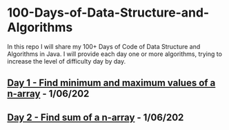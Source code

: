 # 100-Days-of-Data-Structure-and-Algorithms

In this repo I will share my 100+ Days of Code of Data Structure and Algorithms in Java. I will provide each day one or more algorithms, trying to increase the level of difficulty day by day.


## [Day 1 - Find minimum and maximum values of a n-array](https://github.com/gabrieledore/100-Days-of-Data-Structure-and-Algorithms/blob/master/Day1.java) - 1/06/202
## [Day 2 - Find sum of a n-array](https://github.com/gabrieledore/100-Days-of-Data-Structure-and-Algorithms/blob/master/Day2.java) - 1/06/202

